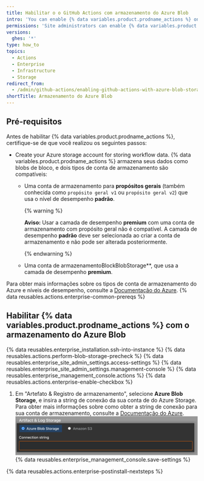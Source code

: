 ```yaml
---
title: Habilitar o o GitHub Actions com armazenamento do Azure Blob
intro: 'You can enable {% data variables.product.prodname_actions %} on {% data variables.product.prodname_ghe_server %} and use Azure Blob storage to store data generated by workflow runs.'
permissions: 'Site administrators can enable {% data variables.product.prodname_actions %} and configure enterprise settings.'
versions:
  ghes: '*'
type: how_to
topics:
  - Actions
  - Enterprise
  - Infrastructure
  - Storage
redirect_from:
  - /admin/github-actions/enabling-github-actions-with-azure-blob-storage
shortTitle: Armazenamento do Azure Blob
---
```


## Pré-requisitos

Antes de habilitar {% data variables.product.prodname_actions %}, certifique-se de que você realizou os seguintes passos:

* Create your Azure storage account for storing workflow data. {% data variables.product.prodname_actions %} armazena seus dados como blobs de bloco, e dois tipos de conta de armazenamento são compatíveis:
  * Uma conta de armazenamento para **propósitos gerais** (também conhecida como `propósito geral v1` ou `propósito geral v2`) que usa o nível de desempenho **padrão**.

    {% warning %}

    **Aviso:** Usar a camada de desempenho **premium** com uma conta de armazenamento com propósito geral não é compatível. A camada de desempenho **padrão** deve ser selecionada ao criar a conta de armazenamento e não pode ser alterada posteriormente.

    {% endwarning %}
  * Uma conta de armazenamento</strong>BlockBlobStorage**, que usa a camada de desempenho **premium**.</li> </ul>

  Para obter mais informações sobre os tipos de conta de armazenamento do Azure e níveis de desempenho, consulte a [Documentação do Azure](https://docs.microsoft.com/en-us/azure/storage/common/storage-account-overview?toc=/azure/storage/blobs/toc.json#types-of-storage-accounts).
{% data reusables.actions.enterprise-common-prereqs %}</li> </ul>

## Habilitar {% data variables.product.prodname_actions %} com o armazenamento do Azure Blob

{% data reusables.enterprise_installation.ssh-into-instance %}
{% data reusables.actions.perform-blob-storage-precheck %}
{% data reusables.enterprise_site_admin_settings.access-settings %}
{% data reusables.enterprise_site_admin_settings.management-console %}
{% data reusables.enterprise_management_console.actions %}
{% data reusables.actions.enterprise-enable-checkbox %}
1. Em "Artefato & Registro de armazenamento", selecione **Azure Blob Storage**, e insira a string de conexão da sua conta de do Azure Storage. Para obter mais informações sobre como obter a string de conexão para sua conta de armazenamento, consulte a [Documentação do Azure](https://docs.microsoft.com/en-us/azure/storage/common/storage-account-keys-manage?tabs=azure-portal#view-account-access-keys). ![Botão de opção para selecionar o armazenamento do Azure Blob e o campo de string de conexão](/assets/images/enterprise/management-console/actions-azure-storage.png)
{% data reusables.enterprise_management_console.save-settings %}

{% data reusables.actions.enterprise-postinstall-nextsteps %}
